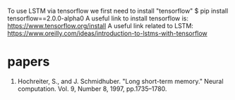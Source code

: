 
To use LSTM via tensorflow we first need to install "tensorflow"
$ pip install tensorflow==2.0.0-alpha0
A useful link to install tensorflow is: 
https://www.tensorflow.org/install
A useful link related to LSTM: 
https://www.oreilly.com/ideas/introduction-to-lstms-with-tensorflow

# papers
1. Hochreiter, S., and J. Schmidhuber. "Long short-term memory." Neural computation. Vol. 9, Number 8, 1997, pp.1735–1780.
